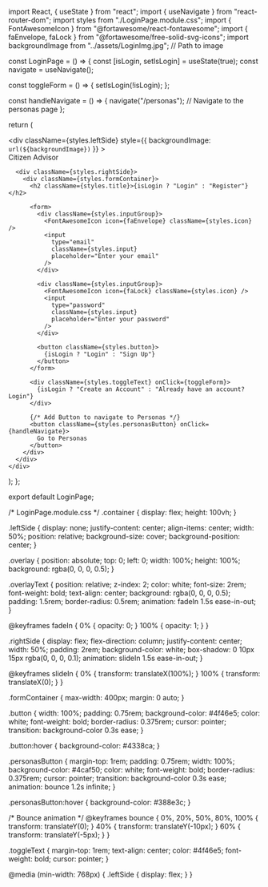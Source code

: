 import React, { useState } from "react";
import { useNavigate } from "react-router-dom";
import styles from "./LoginPage.module.css";
import { FontAwesomeIcon } from "@fortawesome/react-fontawesome";
import { faEnvelope, faLock } from "@fortawesome/free-solid-svg-icons";
import backgroundImage from "../assets/LoginImg.jpg"; // Path to image

const LoginPage = () => {
  const [isLogin, setIsLogin] = useState(true);
  const navigate = useNavigate();

  const toggleForm = () => {
    setIsLogin(!isLogin);
  };

  const handleNavigate = () => {
    navigate("/personas"); // Navigate to the personas page
  };

  return (
    <div className={styles.container}>
      <div
        className={styles.leftSide}
        style={{ backgroundImage: `url(${backgroundImage})` }}
      >
        <div className={styles.overlay}></div>
        <div className={styles.overlayText}>Citizen Advisor</div>
      </div>

      <div className={styles.rightSide}>
        <div className={styles.formContainer}>
          <h2 className={styles.title}>{isLogin ? "Login" : "Register"}</h2>

          <form>
            <div className={styles.inputGroup}>
              <FontAwesomeIcon icon={faEnvelope} className={styles.icon} />
              <input
                type="email"
                className={styles.input}
                placeholder="Enter your email"
              />
            </div>

            <div className={styles.inputGroup}>
              <FontAwesomeIcon icon={faLock} className={styles.icon} />
              <input
                type="password"
                className={styles.input}
                placeholder="Enter your password"
              />
            </div>

            <button className={styles.button}>
              {isLogin ? "Login" : "Sign Up"}
            </button>
          </form>

          <div className={styles.toggleText} onClick={toggleForm}>
            {isLogin ? "Create an Account" : "Already have an account? Login"}
          </div>

          {/* Add Button to navigate to Personas */}
          <button className={styles.personasButton} onClick={handleNavigate}>
            Go to Personas
          </button>
        </div>
      </div>
    </div>
  );
};

export default LoginPage;







/* LoginPage.module.css */
.container {
  display: flex;
  height: 100vh;
}

.leftSide {
  display: none;
  justify-content: center;
  align-items: center;
  width: 50%;
  position: relative;
  background-size: cover;
  background-position: center;
}

.overlay {
  position: absolute;
  top: 0;
  left: 0;
  width: 100%;
  height: 100%;
  background: rgba(0, 0, 0, 0.5);
}

.overlayText {
  position: relative;
  z-index: 2;
  color: white;
  font-size: 2rem;
  font-weight: bold;
  text-align: center;
  background: rgba(0, 0, 0, 0.5);
  padding: 1.5rem;
  border-radius: 0.5rem;
  animation: fadeIn 1.5s ease-in-out;
}

@keyframes fadeIn {
  0% {
    opacity: 0;
  }
  100% {
    opacity: 1;
  }
}

.rightSide {
  display: flex;
  flex-direction: column;
  justify-content: center;
  width: 50%;
  padding: 2rem;
  background-color: white;
  box-shadow: 0 10px 15px rgba(0, 0, 0, 0.1);
  animation: slideIn 1.5s ease-in-out;
}

@keyframes slideIn {
  0% {
    transform: translateX(100%);
  }
  100% {
    transform: translateX(0);
  }
}

.formContainer {
  max-width: 400px;
  margin: 0 auto;
}

.button {
  width: 100%;
  padding: 0.75rem;
  background-color: #4f46e5;
  color: white;
  font-weight: bold;
  border-radius: 0.375rem;
  cursor: pointer;
  transition: background-color 0.3s ease;
}

.button:hover {
  background-color: #4338ca;
}

.personasButton {
  margin-top: 1rem;
  padding: 0.75rem;
  width: 100%;
  background-color: #4caf50;
  color: white;
  font-weight: bold;
  border-radius: 0.375rem;
  cursor: pointer;
  transition: background-color 0.3s ease;
  animation: bounce 1.2s infinite;
}

.personasButton:hover {
  background-color: #388e3c;
}

/* Bounce animation */
@keyframes bounce {
  0%, 20%, 50%, 80%, 100% {
    transform: translateY(0);
  }
  40% {
    transform: translateY(-10px);
  }
  60% {
    transform: translateY(-5px);
  }
}

.toggleText {
  margin-top: 1rem;
  text-align: center;
  color: #4f46e5;
  font-weight: bold;
  cursor: pointer;
}

@media (min-width: 768px) {
  .leftSide {
    display: flex;
  }
}
